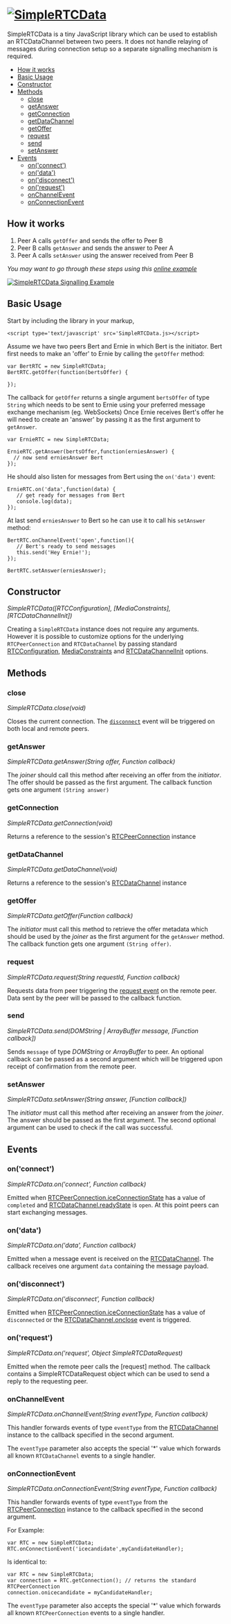 # [![SimpleRTCData](http://i.imgur.com/BQpkqkE.png)](#)

SimpleRTCData is a tiny JavaScript library which can be used to establish an RTCDataChannel between two peers. It does not handle relaying of messages during connection setup so a separate signalling mechanism is required.

- [How it works](#how-it-works)
- [Basic Usage](#basic-usage)
- [Constructor](#constructor)
- [Methods](#methods)
	- [close](#close)
	- [getAnswer](#getanswer)
	- [getConnection](#getconnection)
	- [getDataChannel](#getdatachannel)
	- [getOffer](#getoffer)
	- [request](#request)
	- [send](#send)
	- [setAnswer](#setanswer)
- [Events](#events)
  - [on('connect')](#onconnect)
  - [on('data')](#ondata)
  - [on('disconnect')](#ondisconnect)
  - [on('request')](#onrequest)
  - [onChannelEvent](#onchannelevent)
  - [onConnectionEvent](#onconnectionevent)

## How it works

1. Peer A calls `getOffer` and sends the offer to Peer B
2. Peer B calls `getAnswer` and sends the answer to Peer A
3. Peer A calls `setAnswer` using the answer received from Peer B

*You may want to go through these steps using this [online example](https://lostsource.github.io/SimpleRTCData/)*

[![SimpleRTCData Signalling Example](http://i.imgur.com/jljAcGQ.png)](https://lostsource.github.io/SimpleRTCData/)

## Basic Usage

Start by including the library in your markup,

    <script type='text/javascript' src='SimpleRTCData.js></script>

Assume we have two peers Bert and Ernie in which Bert is the initiator. Bert first needs to make an 'offer' to Ernie by calling the `getOffer` method:

    var BertRTC = new SimpleRTCData;
    BertRTC.getOffer(function(bertsOffer) {
      
    });

The callback for `getOffer` returns a single argument `bertsOffer` of type `String` which needs to be sent to Ernie using your preferred message exchange mechanism (eg. WebSockets) Once Ernie receives Bert's offer he will need to create an 'answer' by passing it as the first argument to `getAnswer`. 

    var ErnieRTC = new SimpleRTCData;
     
    ErnieRTC.getAnswer(bertsOffer,function(erniesAnswer) {
      // now send erniesAnswer Bert
    });
    
He should also listen for messages from Bert using the `on('data')` event: 

    ErnieRTC.on('data',function(data) {
       // get ready for messages from Bert 
       console.log(data);
    });
     
    
At last send `erniesAnswer` to Bert so he can use it to call his `setAnswer` method:

    BertRTC.onChannelEvent('open',function(){
       // Bert's ready to send messages
       this.send('Hey Ernie!');
    });
     
    BertRTC.setAnswer(erniesAnswer);

## Constructor
*SimpleRTCData([RTCConfiguration], [MediaConstraints], [RTCDataChannelInit])*

Creating a `SimpleRTCData` instance does not require any arguments. However it is possible to customize options for the underlying `RTCPeerConnection` and `RTCDataChannel` by passing standard [RTCConfiguration](https://developer.mozilla.org/en-US/docs/Web/API/RTCConfiguration), [MediaConstraints](https://www.webrtc-experiment.com/docs/WebRTC-PeerConnection.html) and [RTCDataChannelInit](http://html5index.org/WebRTC%20-%20RTCDataChannelInit.html) options.

## Methods

### close
*SimpleRTCData.close(void)*

Closes the current connection. The [`disconnect`](#ondisconnect) event will be triggered on both local and remote peers.

### getAnswer
*SimpleRTCData.getAnswer(String offer, Function callback)*

The *joiner* should call this method after receiving an offer from the *initiator*. The offer should be passed as the first argument. The callback function gets one argument `(String answer)`

### getConnection
*SimpleRTCData.getConnection(void)*

Returns a reference to the session's [RTCPeerConnection](https://developer.mozilla.org/en-US/docs/Web/API/RTCPeerConnection) instance

### getDataChannel
*SimpleRTCData.getDataChannel(void)*

Returns a reference to the session's [RTCDataChannel](https://developer.mozilla.org/en-US/docs/Web/API/RTCDataChannel) instance


### getOffer
*SimpleRTCData.getOffer(Function callback)*

The *initiator* must call this method to retrieve the offer metadata which should be used by the *joiner* as the first argument for the `getAnswer` method. The callback function gets one argument `(String offer)`.

### request
*SimpleRTCData.request(String requestId, Function callback)*

Requests data from peer triggering the [request event](#onrequest) on the remote peer. Data sent by the peer will be passed to the callback function.

### send
*SimpleRTCData.send(DOMString | ArrayBuffer message, [Function callback])*

Sends `message` of type *DOMString* or *ArrayBuffer* to peer. An optional callback can be passed as a second argument which will be triggered upon receipt of confirmation from the remote peer.

### setAnswer
*SimpleRTCData.setAnswer(String answer, [Function callback])*

The *initiator* must call this method after receiving an answer from the *joiner*. The answer should be passed as the first argument. The second optional argument can be used to check if the call was successful.


## Events

### on('connect')
*SimpleRTCData.on('connect', Function callback)*

Emitted when [RTCPeerConnection.iceConnectionState](https://developer.mozilla.org/en-US/docs/Web/API/RTCPeerConnection/iceConnectionState) has a value of `completed` and [RTCDataChannel.readyState](https://developer.mozilla.org/en-US/docs/Web/API/RTCDataChannel/readyState) is `open`. At this point peers can start exchanging messages.

### on('data')
*SimpleRTCData.on('data', Function callback)*

Emitted when a message event is received on the [RTCDataChannel](https://developer.mozilla.org/en-US/docs/Web/API/RTCDataChannel/onmessage). The callback receives one argument `data` containing the message payload.

### on('disconnect')
*SimpleRTCData.on('disconnect', Function callback)*

Emitted when [RTCPeerConnection.iceConnectionState](https://developer.mozilla.org/en-US/docs/Web/API/RTCPeerConnection/iceConnectionState) has a value of `disconnected` or the [RTCDataChannel.onclose](https://developer.mozilla.org/en-US/docs/Web/API/RTCDataChannel/onclose) event is triggered.

### on('request')
*SimpleRTCData.on('request', Object SimpleRTCDataRequest)*

Emitted when the remote peer calls the [request] method. The callback contains a SimpleRTCDataRequest object which can be used to send a reply to the requesting peer.

### onChannelEvent
*SimpleRTCData.onChannelEvent(String eventType, Function callback)*

This handler forwards events of type `eventType` from the [RTCDataChannel](https://developer.mozilla.org/en-US/docs/Web/API/RTCDataChannel) instance to the callback specified in the second argument. 

The `eventType` parameter also accepts the special '*' value which forwards all known `RTCDataChannel` events to a single handler.

### onConnectionEvent
*SimpleRTCData.onConnectionEvent(String eventType, Function callback)*

This handler forwards events of type `eventType` from the [RTCPeerConnection](https://developer.mozilla.org/en-US/docs/Web/API/RTCPeerConnection) instance to the callback specified in the second argument. 

For Example:

    var RTC = new SimpleRTCData;
    RTC.onConnectionEvent('icecandidate',myCandidateHandler);

Is identical to:

    var RTC = new SimpleRTCData;
    var connection = RTC.getConnection(); // returns the standard RTCPeerConnection
    connection.onicecandidate = myCandidateHandler;

The `eventType` parameter also accepts the special '*' value which forwards all known `RTCPeerConnection` events to a single handler.
